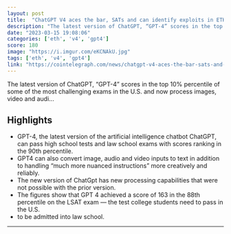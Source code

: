 ```yaml
---
layout: post
title:  "ChatGPT V4 aces the bar, SATs and can identify exploits in ETH contracts"
description: "The latest version of ChatGPT, “GPT-4” scores in the top 10% percentile of some of the most challenging exams in the U.S. and now process images, video and audi..."
date: "2023-03-15 19:08:06"
categories: ['eth', 'v4', 'gpt4']
score: 180
image: "https://i.imgur.com/eKCNAkU.jpg"
tags: ['eth', 'v4', 'gpt4']
link: "https://cointelegraph.com/news/chatgpt-v4-aces-the-bar-sats-and-can-identify-exploits-in-eth-contracts/amp"
---
```


The latest version of ChatGPT, “GPT-4” scores in the top 10% percentile of some of the most challenging exams in the U.S. and now process images, video and audi...

## Highlights

- GPT-4, the latest version of the artificial intelligence chatbot ChatGPT, can pass high school tests and law school exams with scores ranking in the 90th percentile.
- GPT4 can also convert image, audio and video inputs to text in addition to handling “much more nuanced instructions” more creatively and reliably.
- The new version of ChatGpt has new processing capabilities that were not possible with the prior version.
- The figures show that GPT 4 achieved a score of 163 in the 88th percentile on the LSAT exam — the test college students need to pass in the U.S.
- to be admitted into law school.

---

